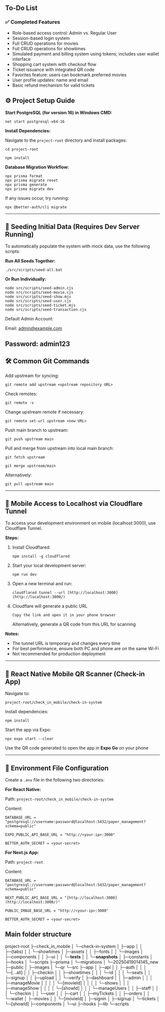 ## To-Do List

### ✅ Completed Features

- Role-based access control: Admin vs. Regular User
- Session-based login system
- Full CRUD operations for movies
- Full CRUD operations for showtimes
- Simulated payment and billing system using tokens; includes user wallet interface
- Shopping cart system with checkout flow
- Ticket issuance with integrated QR code
- Favorites feature: users can bookmark preferred movies
- User profile updates: name and email
- Basic refund mechanism for valid tickets


## ⚙️ Project Setup Guide

**Start PostgreSQL (for version 16) in Windows CMD:**

`net start postgresql-x64-16`

**Install Dependencies:**

Navigate to the `project-root` directory and install packages:

`cd project-root`

`npm install`

**Database Migration Workflow:**

```
npx prisma format
npx prisma migrate reset
npx prisma generate
npx prisma migrate dev
```

If any issues occur, try running:

`npx @better-auth/cli migrate`

---

## 🌱 Seeding Initial Data (Requires Dev Server Running)

To automatically populate the system with mock data, use the following scripts:

**Run All Seeds Together:**

`./src/scripts/seed-all.bat`

**Or Run Individually:**
```
node src/scripts/seed-admin.cjs
node src/scripts/seed-movie.cjs
node src/scripts/seed-show.mjs
node src/scripts/seed-user.cjs
node src/scripts/seed-ticket.mjs
node src/scripts/seed-transaction.cjs

```

Default Admin Account:

Email: admin@example.com

Password: admin123
---

## 🛠️ Common Git Commands

Add upstream for syncing:

`git remote add upstream <upstream repository URL>`

Check remotes:

`git remote -v`

Change upstream remote if necessary:

`git remote set-url upstream <new URL>`

Push main branch to upstream:

`git push upstream main`

Pull and merge from upstream into local main branch:

`git fetch upstream`

`git merge upstream/main`

Alternatively:

`git pull upstream main`

---

## 📱 Mobile Access to Localhost via Cloudflare Tunnel

To access your development environment on mobile (localhost:3000), use Cloudflare Tunnel.

**Steps:**

1. Install Cloudflared:

   `npm install -g cloudflared`

2. Start your local development server:

   `npm run dev`

3. Open a new terminal and run:

   `cloudflared tunnel --url [http://localhost:3000](http://localhost:3000/)`

4. Cloudflare will generate a public URL

   `Copy the link and open it in your phone browser`

   Alternatively, generate a QR code from this URL for scanning


**Notes:**

- The tunnel URL is temporary and changes every time
- For best performance, ensure both PC and phone are on the same Wi-Fi
- Not recommended for production deployment

---

## 📲 React Native Mobile QR Scanner (Check-in App)

Navigate to:

`project-root/check_in_mobile/check-in-system`

Install dependencies:

`npm install`

Start the app via Expo:

`npx expo start --clear`

Use the QR code generated to open the app in **Expo Go** on your phone

---

## 🔐 Environment File Configuration

Create a `.env` file in the following two directories:

**For React Native:**

Path: `project-root/check_in_mobile/check-in-system`

Content:

`DATABASE_URL = "postgresql://username:password@localhost:5432/paper_management?schema=public"`

`EXPO_PUBLIC_API_BASE_URL = "http://<your-ip>:3000"`

`BETTER_AUTH_SECRET = <your-secret>`

**For Next.js App:**

Path: `project-root`

Content:

`DATABASE_URL = "postgresql://username:password@localhost:5432/paper_management?schema=public"`

`NEXT_PUBLIC_API_BASE_URL = "[http://localhost:3000](http://localhost:3000/)"`

`PUBLIC_IMAGE_BASE_URL = "http://<your-ip>:3000"`

`BETTER_AUTH_SECRET = <your-secret>`

## Main folder structure
project-root
├─check_in_mobile
│  └─check-in-system
│      ├─app
│      │  ├─(tabs)
│      │  └─showtimes
│      ├─assets
│      │  ├─fonts
│      │  └─images
│      ├─components
│      │  ├─ui
│      │  └─__tests__
│      │      └─__snapshots__
│      ├─constants
│      ├─hooks
│      └─scripts
├─prisma
│  └─migrations
│      └─20250419014145_new
├─public
│  ├─images
│  └─qr
└─src
    ├─app
    │  ├─api
    │  │  ├─auth
    │  │  │  └─[...all]
    │  │  ├─checkin
    │  │  ├─showtimes
    │  │  │  └─id
    │  │  │      └─seats
    │  │  ├─signup
    │  │  ├─upload
    │  │  └─verify
    │  ├─dashboard
    │  │  ├─admin
    │  │  │  ├─manageMovie
    │  │  │  │  └─[movieId]
    │  │  │  │      └─shows
    │  │  │  ├─manageShow
    │  │  │  │  └─[showId]
    │  │  │  └─manageUsers
    │  │  ├─staff
    │  │  │  └─checkin
    │  │  └─user
    │  │      ├─cart
    │  │      ├─myTickets
    │  │      ├─orders
    │  │      └─wallet
    │  ├─movies
    │  │  └─[movieId]
    │  ├─signin
    │  ├─signup
    │  └─tickets
    │      └─[showId]
    ├─components
    │  └─ui
    ├─hooks
    ├─lib
    └─scripts
